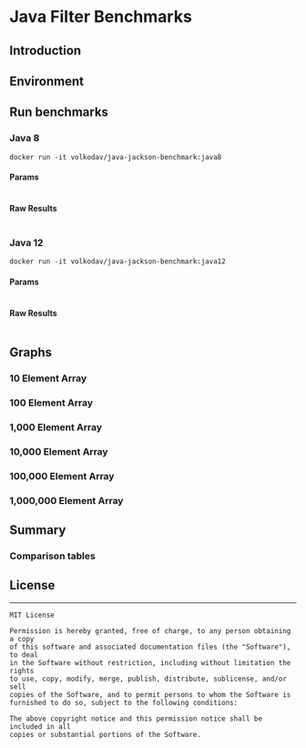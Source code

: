 # Java Filter Benchmarks

## Introduction

### 

## Environment 

 
## Run benchmarks

### Java 8

```commandline
docker run -it volkodav/java-jackson-benchmark:java8
```

#### Params

```

```

#### Raw Results

```

```

### Java 12 

```commandline
docker run -it volkodav/java-jackson-benchmark:java12
```

#### Params 

```

```

#### Raw Results

```

```

## Graphs

### 10 Element Array


### 100 Element Array


### 1,000 Element Array


### 10,000 Element Array


### 100,000 Element Array


### 1,000,000 Element Array


## Summary 


### Comparison tables


## License
-------
    MIT License
    
    Permission is hereby granted, free of charge, to any person obtaining a copy
    of this software and associated documentation files (the "Software"), to deal
    in the Software without restriction, including without limitation the rights
    to use, copy, modify, merge, publish, distribute, sublicense, and/or sell
    copies of the Software, and to permit persons to whom the Software is
    furnished to do so, subject to the following conditions:
    
    The above copyright notice and this permission notice shall be included in all
    copies or substantial portions of the Software.
